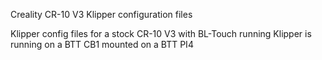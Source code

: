 Creality CR-10 V3 Klipper configuration files

Klipper config files for a stock CR-10 V3 with BL-Touch running
Klipper is running on a BTT CB1 mounted on a BTT PI4
